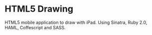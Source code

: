 HTML5 Drawing
=============

HTML5 mobile application to draw with iPad. Using Sinatra, Ruby 2.0, HAML, Coffescript and SASS.
